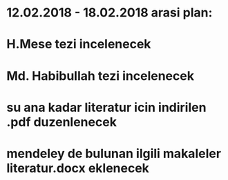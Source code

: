 # 12.02.2018 - 18.02.2018 arasi plan:
# H.Mese tezi incelenecek
# Md. Habibullah tezi incelenecek
# su ana kadar literatur icin indirilen .pdf duzenlenecek
# mendeley de bulunan ilgili makaleler literatur.docx eklenecek


